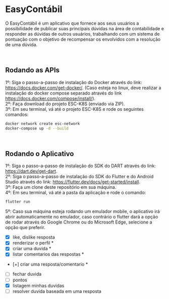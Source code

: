 # EasyContábil

O EasyContábil é um aplicativo que fornece aos seus usuários a possibilidade de publicar suas principais dúvidas na área de contabilidade e responder as dúvidas de outros usuários, trabalhando com um sistema de pontuação com o objetivo de recompensar os envolvidos com a resolução de uma dúvida.

<br>

## Rodando as APIs

1º: Siga o passo-a-passo de instalação do Docker através do link: https://docs.docker.com/get-docker/. (Caso esteja no linux, deve realizar a instalação do docker compose separado através do link https://docs.docker.com/compose/install/). <br>
2º: Faça download do projeto ESC-K8S (enviado via ZIP). <br>
3º: Em seu terminal, vá até o projeto ESC-K8S e rode os seguintes comandos: <br>
```bash 
docker network create esc-network
docker-compose up -d --build
```

<br>

## Rodando o Aplicativo

1º: Siga o passo-a-passo de instalação do SDK do DART através do link: https://dart.dev/get-dart. <br>
2º: Siga o passo-a-passo de instalação do SDK do Flutter e do Android Studio através do link: https://flutter.dev/docs/get-started/install. <br>
3º: Faça um clone deste repositório em sua máquina. <br>
4º: Em seu terminal, vá até a pasta da aplicação e rode o comando: <br> 
```bash 
flutter run
```
5º: Caso sua máquina esteja rodando um emulador mobile, o aplicativo irá abrir automaticamente no emulador, caso contrário o flutter dará a opção de rodar através do Google Chrome ou do Microsoft Edge, selecione a opção que preferir.



- [x] like, dislike resposta
- [x] renderizar o perfil *
- [x] criar uma duvida *
- [x] listar comentarios das respostas *
- [+] criar uma resposta/comentario *
- [ ] fechar duvida
- [ ] pontos
- [x] listagem minhas duvidas
- [ ] resolver duvida baseada em uma resposta

